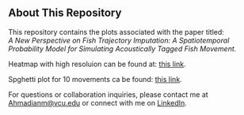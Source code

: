 ## About This Repository

This repository contains the plots associated with the paper titled:  
*A New Perspective on Fish Trajectory Imputation: A Spatiotemporal Probability Model for Simulating Acoustically Tagged Fish Movement.*

Heatmap with high resoluion can be found at: [this link](https://mahshidahmadian.github.io/Cobia_Movement_Maps_and_plots/Fish1_5000_iterations_90_Percent_Heatmap.html).

Spghetti plot for 10 movements ca be found: [this link](https://mahshidahmadian.github.io/Cobia_Movement_Maps_and_plots/Spaghetti_plot_for_fish_one_10_iterations_.gif).

For questions or collaboration inquiries, please contact me at [Ahmadianm@vcu.edu](mailto:Ahmadianm@vcu.edu) or connect with me on [LinkedIn](https://www.linkedin.com/in/mahshidahmadian/).
